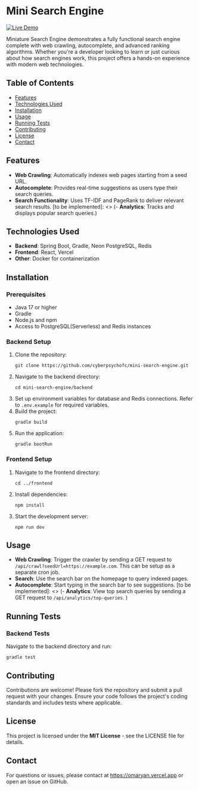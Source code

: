 # Mini Search Engine

[![Live Demo](https://img.shields.io/badge/Live-Demo-brightgreen)](https://mini-search-engine.vercel.app)

Miniature Search Engine demonstrates a fully functional search engine complete with web crawling, autocomplete, and advanced ranking algorithms. Whether you're a developer looking to learn or just curious about how search engines work, this project offers a hands-on experience with modern web technologies.

## Table of Contents

- [Features](#features)
- [Technologies Used](#technologies-used)
- [Installation](#installation)
- [Usage](#usage)
- [Running Tests](#running-tests)
- [Contributing](#contributing)
- [License](#license)
- [Contact](#contact)

## Features

- **Web Crawling**: Automatically indexes web pages starting from a seed URL.
- **Autocomplete**: Provides real-time suggestions as users type their search queries.
- **Search Functionality**: Uses TF-IDF and PageRank to deliver relevant search results.
[to be implemented]: <> (- **Analytics**: Tracks and displays popular search queries.)

## Technologies Used

- **Backend**: Spring Boot, Gradle, Neon PostgreSQL, Redis
- **Frontend**: React, Vercel
- **Other**: Docker for containerization

## Installation

### Prerequisites

- Java 17 or higher
- Gradle
- Node.js and npm
- Access to PostgreSQL(Serverless) and Redis instances

### Backend Setup

1. Clone the repository:
   ```
   git clone https://github.com/cyberpsychofc/mini-search-engine.git
   ```
2. Navigate to the backend directory:
   ```
   cd mini-search-engine/backend
   ```
3. Set up environment variables for database and Redis connections. Refer to `.env.example` for required variables.
4. Build the project:
   ```
   gradle build
   ```
5. Run the application:
   ```
   gradle bootRun
   ```

### Frontend Setup

1. Navigate to the frontend directory:
   ```
   cd ../frontend
   ```
2. Install dependencies:
   ```
   npm install
   ```
3. Start the development server:
   ```
   npm run dev
   ```

## Usage

- **Web Crawling**: Trigger the crawler by sending a GET request to `/api/crawl?seedUrl=https://example.com`. This can be setup as a separate cron job.
- **Search**: Use the search bar on the homepage to query indexed pages.
- **Autocomplete**: Start typing in the search bar to see suggestions.
[to be implemented]: <> (- **Analytics**: View top search queries by sending a GET request to `/api/analytics/top-queries`.
)
## Running Tests

### Backend Tests

Navigate to the backend directory and run:
```
gradle test
```

## Contributing

Contributions are welcome! Please fork the repository and submit a pull request with your changes. Ensure your code follows the project's coding standards and includes tests where applicable.

## License

This project is licensed under the **MIT License** - see the LICENSE file for details.

## Contact

For questions or issues, please contact at https://omaryan.vercel.app or open an issue on GitHub.